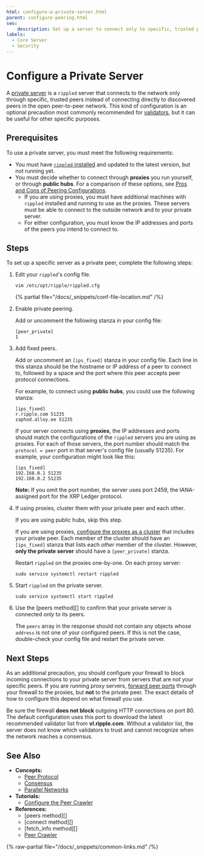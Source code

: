 ```yaml
---
html: configure-a-private-server.html
parent: configure-peering.html
seo:
    description: Set up a server to connect only to specific, trusted peers.
labels:
  - Core Server
  - Security
---
```

# Configure a Private Server

A [private server](../../../concepts/networks-and-servers/peer-protocol.md#private-peers) is a `rippled` server that connects to the network only through specific, trusted peers instead of connecting directly to discovered peers in the open peer-to-peer network. This kind of configuration is an optional precaution most commonly recommended for [validators](../server-modes/run-rippled-as-a-validator.md), but it can be useful for other specific purposes.

## Prerequisites

To use a private server, you must meet the following requirements:

- You must have [`rippled` installed](../../installation/index.md) and updated to the latest version, but not running yet.
- You must decide whether to connect through **proxies** you run yourself, or through **public hubs**. For a comparison of these options, see [Pros and Cons of Peering Configurations](../../../concepts/networks-and-servers/peer-protocol.md#pros-and-cons-of-peering-configurations).
    - If you are using proxies, you must have additional machines with `rippled` installed and running to use as the proxies. These servers must be able to connect to the outside network and to your private server.
    - For either configuration, you must know the IP addresses and ports of the peers you intend to connect to.

## Steps

To set up a specific server as a private peer, complete the following steps:

1. Edit your `rippled`'s config file.

    ```
    vim /etc/opt/ripple/rippled.cfg
    ```

    {% partial file="/docs/_snippets/conf-file-location.md" /%}

2. Enable private peering.

    Add or uncomment the following stanza in your config file:

    ```
    [peer_private]
    1
    ```

3. Add fixed peers.

    Add or uncomment an `[ips_fixed]` stanza in your config file. Each line in this stanza should be the hostname or IP address of a peer to connect to, followed by a space and the port where this peer accepts peer protocol connections.

    For example, to connect using **public hubs**, you could use the following stanza:

    ```
    [ips_fixed]
    r.ripple.com 51235
    zaphod.alloy.ee 51235
    ```

    If your server connects using **proxies**, the IP addresses and ports should match the configurations of the `rippled` servers you are using as proxies. For each of those servers, the port number should match the `protocol = peer` port in that server's config file (usually 51235). For example, your configuration might look like this:

    ```
    [ips_fixed]
    192.168.0.1 51235
    192.168.0.2 51235
    ```

    **Note:** If you omit the port number, the server uses port 2459, the IANA-assigned port for the XRP Ledger protocol.

4. If using proxies, cluster them with your private peer and each other.

    If you are using public hubs, skip this step.

    If you are using proxies, [configure the proxies as a cluster](cluster-rippled-servers.md) that includes your private peer. Each member of the cluster should have an `[ips_fixed]` stanza that lists each _other_ member of the cluster. However, **only the private server** should have a `[peer_private]` stanza.

    Restart `rippled` on the proxies one-by-one. On each proxy server:

    ```
    sudo service systemctl restart rippled
    ```

5. Start `rippled` on the private server.

    ```
    sudo service systemctl start rippled
    ```

6. Use the [peers method][] to confirm that your private server is connected _only_ to its peers.

    The `peers` array in the response should not contain any objects whose `address` is not one of your configured peers. If this is not the case, double-check your config file and restart the private server.


## Next Steps

As an additional precaution, you should configure your firewall to block incoming connections to your private server from servers that are not your specific peers. If you are running proxy servers, [forward peer ports](forward-ports-for-peering.md) through your firewall to the proxies, but **not** to the private peer. The exact details of how to configure this depend on what firewall you use.

Be sure the firewall **does not block** outgoing HTTP connections on port 80. The default configuration uses this port to download the latest recommended validator list from **vl.ripple.com**. Without a validator list, the server does not know which validators to trust and cannot recognize when the network reaches a consensus.

## See Also

- **Concepts:**
    - [Peer Protocol](../../../concepts/networks-and-servers/peer-protocol.md)
    - [Consensus](../../../concepts/consensus-protocol/index.md)
    - [Parallel Networks](../../../concepts/networks-and-servers/parallel-networks.md)
- **Tutorials:**
    - [Configure the Peer Crawler](configure-the-peer-crawler.md)
- **References:**
    - [peers method][]
    - [connect method][]
    - [fetch_info method][]
    - [Peer Crawler](../../../references/http-websocket-apis/peer-port-methods/peer-crawler.md)

{% raw-partial file="/docs/_snippets/common-links.md" /%}
